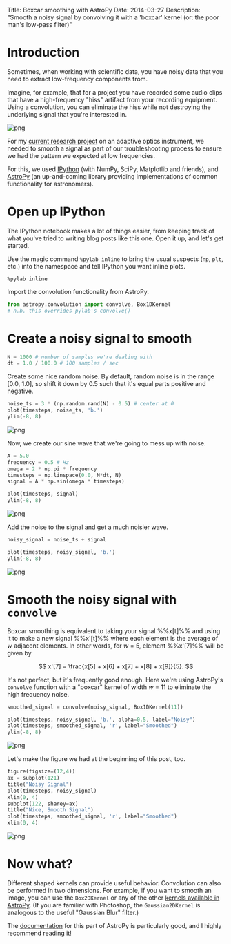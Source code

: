 Title: Boxcar smoothing with AstroPy
Date: 2014-03-27
Description: "Smooth a noisy signal by convolving it with a 'boxcar' kernel (or: the poor man's low-pass filter)"

# Introduction

Sometimes, when working with scientific data, you have noisy data that you need to extract low-frequency components from.

Imagine, for example, that for a project you have recorded some audio clips that have a high-frequency "hiss" artifact from your recording equipment. Using a convolution, you can eliminate the hiss while not destroying the underlying signal that you're interested in.

![png]({attach}2014-03-27-AstroPy-boxcar/AstroPy_boxcar_10_1.png)

For my [current research project](http://physastro.pomona.edu/research/kapao-adaptive-optics/) on an adaptive optics instrument, we needed to smooth a signal as part of our troubleshooting process to ensure we had the pattern we expected at low frequencies.

For this, we used [IPython](http://ipython.org) (with NumPy, SciPy, Matplotlib and friends), and [AstroPy](http://astropy.org) (an up-and-coming library providing implementations of common functionality for astronomers).

# Open up IPython

The IPython notebook makes a lot of things easier, from keeping track of what you've tried to writing blog posts like this one. Open it up, and let's get started.

Use the magic command `%pylab inline` to bring the usual suspects (`np`, `plt`, etc.) into the namespace and tell IPython you want inline plots.

    %pylab inline

Import the convolution functionality from AstroPy.

```python
from astropy.convolution import convolve, Box1DKernel
# n.b. this overrides pylab's convolve()
```

# Create a noisy signal to smooth

```python
N = 1000 # number of samples we're dealing with
dt = 1.0 / 100.0 # 100 samples / sec
```

Create some nice random noise. By default, random noise is in the range [0.0, 1.0], so shift it down by 0.5 such that it's equal parts positive and negative.

```python
noise_ts = 3 * (np.random.rand(N) - 0.5) # center at 0
plot(timesteps, noise_ts, 'b.')
ylim(-8, 8)
```

![png]({attach}2014-03-27-AstroPy-boxcar/AstroPy_boxcar_3_1.png)

Now, we create our sine wave that we're going to mess up with noise.

```python
A = 5.0
frequency = 0.5 # Hz
omega = 2 * np.pi * frequency
timesteps = np.linspace(0.0, N*dt, N)
signal = A * np.sin(omega * timesteps)
```

```python
plot(timesteps, signal)
ylim(-8, 8)
```
![png]({attach}2014-03-27-AstroPy-boxcar/AstroPy_boxcar_5_1.png)

Add the noise to the signal and get a much noisier wave.

```python
noisy_signal = noise_ts + signal
```

```python
plot(timesteps, noisy_signal, 'b.')
ylim(-8, 8)
```
![png]({attach}2014-03-27-AstroPy-boxcar/AstroPy_boxcar_7_1.png)

# Smooth the noisy signal with `convolve`

Boxcar smoothing is equivalent to taking your signal %%x[t]%% and using it to make a new signal %%x'[t]%% where each element is the average of *w* adjacent elements. In other words, for *w* = 5, element %%x'[7]%% will be given by

$$ x'[7] = \frac{x[5] + x[6] + x[7] + x[8] + x[9]}{5}. $$

It's not perfect, but it's frequently good enough. Here we're using AstroPy's `convolve` function with a "boxcar" kernel of width *w* = 11 to eliminate the high frequency noise.

```python
smoothed_signal = convolve(noisy_signal, Box1DKernel(11))
```

```python
plot(timesteps, noisy_signal, 'b.', alpha=0.5, label="Noisy")
plot(timesteps, smoothed_signal, 'r', label="Smoothed")
ylim(-8, 8)
```


![png]({attach}2014-03-27-AstroPy-boxcar/AstroPy_boxcar_9_1.png)

Let's make the figure we had at the beginning of this post, too.

```python
figure(figsize=(12,4))
ax = subplot(121)
title("Noisy Signal")
plot(timesteps, noisy_signal)
xlim(0, 4)
subplot(122, sharey=ax)
title("Nice, Smooth Signal")
plot(timesteps, smoothed_signal, 'r', label="Smoothed")
xlim(0, 4)
```

![png]({attach}2014-03-27-AstroPy-boxcar/AstroPy_boxcar_10_1.png)

# Now what?

Different shaped kernels can provide useful behavior. Convolution can also be performed in two dimensions. For example, if you want to smooth an image, you can use the `Box2DKernel` or any of the other [kernels available in AstroPy](http://astropy.readthedocs.org/en/latest/convolution/kernels.html). (If you are familiar with Photoshop, the `Gaussian2DKernel` is analogous to the useful "Gaussian Blur" filter.)

The [documentation](http://astropy.readthedocs.org/en/latest/convolution/kernels.html) for this part of AstroPy is particularly good, and I highly recommend reading it!
